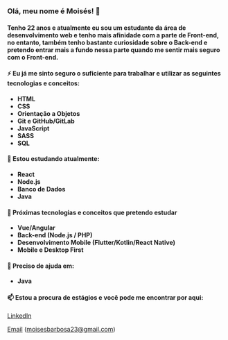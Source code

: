 ### Olá, meu nome é Moisés! 👋

#### Tenho 22 anos e atualmente eu sou um estudante da área de desenvolvimento web e tenho mais afinidade com a parte de Front-end, no entanto, também tenho bastante curiosidade sobre o Back-end e pretendo entrar mais a fundo nessa parte quando me sentir mais seguro com o Front-end.

#### ⚡ Eu já me sinto seguro o suficiente para trabalhar e utilizar as seguintes tecnologias e conceitos:

* **HTML**
* **CSS**
* **Orientação a Objetos**
* **Git e GitHub/GitLab**
* **JavaScript**
* **SASS**
* **SQL**

#### 🌱 Estou estudando atualmente: 

* **React**
* **Node.js**
* **Banco de Dados**
* **Java**

#### 🔭 Próximas tecnologias e conceitos que pretendo estudar

* **Vue/Angular**
* **Back-end (Node.js / PHP)**
* **Desenvolvimento Mobile (Flutter/Kotlin/React Native)**
* **Mobile e Desktop First**

#### 🤔 Preciso de ajuda em:

* **Java**

#### 📫 Estou a procura de estágios e você pode me encontrar por aqui:

[LinkedIn](https://www.linkedin.com/in/mbarbosasan/)

[Email](mailto:moisesbarbosa23@gmail.com) (moisesbarbosa23@gmail.com)
